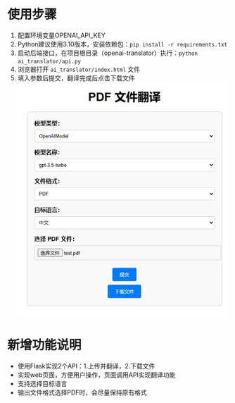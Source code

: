 # 使用步骤
1. 配置环境变量OPENAI_API_KEY
2. Python建议使用3.10版本，安装依赖包：`pip install -r requirements.txt`
2. 启动后端接口，在项目根目录（openai-translator）执行：`python  ai_translator/api.py`
3. 浏览器打开 `ai_translator/index.html` 文件
4. 填入参数后提交，翻译完成后点击下载文件
![UI2](images/UI_image_2.jpg)

# 新增功能说明
- 使用Flask实现2个API：1.上传并翻译，2.下载文件
- 实现web页面，方便用户操作，页面调用API实现翻译功能
- 支持选择目标语言
- 输出文件格式选择PDF时，会尽量保持原有格式